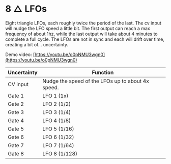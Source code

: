# 8 △ LFOs

Eight triangle LFOs, each roughly twice the period of the last. The cv input will nudge the LFO speed a little bit. The first output can reach a max frequency of about 1hz, while the last output will take about 4 minutes to complete a full cycle. The LFOs are not in sync and each will drift over time, creating a bit of... uncertainty.

Demo video: [https://youtu.be/o0pNMU3wgn0](https://youtu.be/o0pNMU3wgn0)

|Uncertainty| Function |
| ------ | ------ |
|CV input|Nudge the speed of the LFOs up to about 4x speed.|
|Gate 1| LFO 1 (1x) |
|Gate 2| LFO 2 (1/2) |
|Gate 3| LFO 3 (1/4) |
|Gate 4| LFO 4 (1/8) |
|Gate 5| LFO 5 (1/16) |
|Gate 6| LFO 6 (1/32) |
|Gate 7| LFO 7 (1/64) |
|Gate 8| LFO 8 (1/128) |
